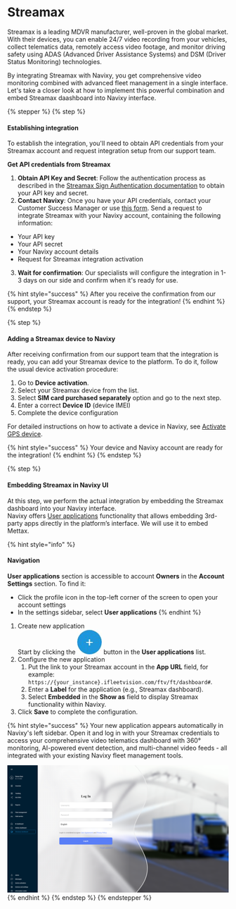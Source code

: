 # Streamax

Streamax is a leading MDVR manufacturer, well-proven in the global market. With their devices, you can enable 24/7 video recording from your vehicles, collect telematics data, remotely access video footage, and monitor driving safety using ADAS (Advanced Driver Assistance Systems) and DSM (Driver Status Monitoring) technologies.

By integrating Streamax with Navixy, you get comprehensive video monitoring combined with advanced fleet management in a single interface. Let's take a closer look at how to implement this powerful combination and embed Streamax daashboard into Navixy interface.

{% stepper %}
{% step %}
#### Establishing integration

To establish the integration, you'll need to obtain API credentials from your Streamax account and request integration setup from our support team.

**Get API credentials from Streamax**

1. **Obtain API Key and Secret**: Follow the authentication process as described in the [Streamax Sign Authentication documentation](https://ftcloud.streamax.com:20002/DOC/Sign%20Authentication) to obtain your API key and secret.
2. **Contact Navixy**: Once you have your API credentials, contact your Customer Success Manager or use [this form](https://www.navixy.com/contact/). Send a request to integrate Streamax with your Navixy account, containing the following information:

* Your API key
* Your API secret
* Your Navixy account details
* Request for Streamax integration activation

3. **Wait for confirmation**: Our specialists will configure the integration in 1-3 days on our side and confirm when it's ready for use.

{% hint style="success" %}
After you receive the confirmation from our support, your Streamax account is ready for the integration!
{% endhint %}
{% endstep %}

{% step %}
#### Adding a Streamax device to Navixy

After receiving confirmation from our support team that the integration is ready, you can add your Streamax device to the platform. To do it, follow the usual device activation procedure:

1. Go to **Device activation**.
2. Select your Streamax device from the list.
3. Select **SIM card purchased separately** option and go to the next step.
4. Enter a correct **Device ID** (device IMEI)
5. Complete the device configuration

For detailed instructions on how to activate a device in Navixy, see [Activate GPS device](../quick-start/activate-gps-device.md).

{% hint style="success" %}
Your device and Navixy account are ready for the integration!
{% endhint %}
{% endstep %}

{% step %}
#### Embedding Streamax in Navixy UI

At this step, we perform the actual integration by embedding the Streamax dashboard into your Navixy interface.\
Navixy offers [User applications](../account/user-applications/) functionality that allows embedding 3rd-party apps directly in the platform’s interface. We will use it to embed Mettax.

{% hint style="info" %}
#### **Navigation**

**User applications** section is accessible to account **Owners** in the **Account Settings** section. To find it:

* Click the profile icon in the top-left corner of the screen to open your account settings
* In the settings sidebar, select **User applications**
{% endhint %}

1. Create new application\
   Start by clicking the <img src="attachments/5c189486-fbcd-47f6-ae65-953cb70ff9b2" alt="chrome_py0qhiu5p8.webp" data-size="line"> button in the **User applications** list.
2. Configure the new application
   1. Put the link to your Streamax account in the **App URL** field, for example: `https://{your_instance}.ifleetvision.com/ftv/ft/dashboard#`.
   2. Enter a **Label** for the application (e.g., Streamax dashboard).
   3. Select **Embedded** in the **Show as** field to display Streamax functionality within Navixy.
3. Click **Save** to complete the configuration.

{% hint style="success" %}
Your new application appears automatically in Navixy's left sidebar. Open it and log in with your Streamax credentials to access your comprehensive video telematics dashboard with 360° monitoring, AI-powered event detection, and multi-channel video feeds - all integrated with your existing Navixy fleet management tools.

<img src="attachments/image-20250714-161156.png" alt="image-20250714-161156.png" data-size="original">
{% endhint %}
{% endstep %}
{% endstepper %}
